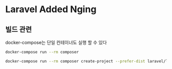 # Laravel Added Nging

## 빌드 관련

docker-compose는 단일 컨테이너도 실행 할 수 있다

``` bash
docker-compose run --rm composer
````

``` bash
docker-compose run --rm composer create-project --prefer-dist laravel/laravel .
```
